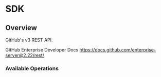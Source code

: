 # SDK

## Overview

GitHub's v3 REST API.

GitHub Enterprise Developer Docs
<https://docs.github.com/enterprise-server@2.22/rest/>
### Available Operations

